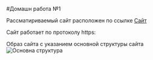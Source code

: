 #Домашн работа №1

Рассматириваемый сайт расположен по ссылке [Сайт](https://silverkir.github.io/Html_Diploma/)

Сайт работает по протоколу https:

Образ сайта с указанием основной структуры сайта ![Основна структура](Было.png)